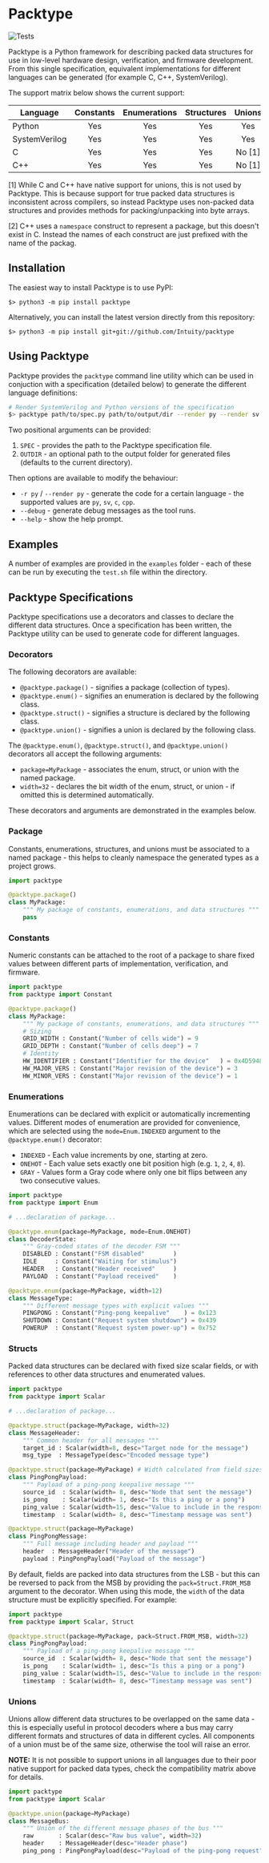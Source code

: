 # Packtype

![Tests](https://github.com/Intuity/packtype/workflows/Python%20package/badge.svg)

Packtype is a Python framework for describing packed data structures for use in low-level hardware design, verification, and firmware development. From this single specification, equivalent implementations for different languages can be generated (for example C, C++, SystemVerilog).

The support matrix below shows the current support:

| Language      | Constants | Enumerations | Structures | Unions | Packages |
|---------------|:---------:|:------------:|:----------:|:------:|:--------:|
| Python        | Yes       | Yes          | Yes        | Yes    | Yes      |
| SystemVerilog | Yes       | Yes          | Yes        | Yes    | Yes      |
| C             | Yes       | Yes          | Yes        | No [1] | No [2]   |
| C++           | Yes       | Yes          | Yes        | No [1] | Yes      |

[1] While C and C++ have native support for unions, this is not used by Packtype. This is because support for true packed data structures is inconsistent across compilers, so instead Packtype uses non-packed data structures and provides methods for packing/unpacking into byte arrays.

[2] C++ uses a `namespace` construct to represent a package, but this doesn't exist in C. Instead the names of each construct are just prefixed with the name of the packag.

## Installation

The easiest way to install Packtype is to use PyPI:

```
$> python3 -m pip install packtype
```

Alternatively, you can install the latest version directly from this repository:

```
$> python3 -m pip install git+git://github.com/Intuity/packtype
```

## Using Packtype

Packtype provides the `packtype` command line utility which can be used in conjuction with a specification (detailed below) to generate the different language definitions:

```bash
# Render SystemVerilog and Python versions of the specification
$> packtype path/to/spec.py path/to/output/dir --render py --render sv
```

Two positional arguments can be provided:

 1. `SPEC` - provides the path to the Packtype specification file.
 2. `OUTDIR` - an optional path to the output folder for generated files (defaults to the current directory).

Then options are available to modify the behaviour:

 * `-r py` / `--render py` - generate the code for a certain language - the supported values are `py`, `sv`, `c`, `cpp`.
 * `--debug` - generate debug messages as the tool runs.
 * `--help` - show the help prompt.

## Examples

A number of examples are provided in the `examples` folder - each of these can be run by executing the `test.sh` file within the directory.

## Packtype Specifications

Packtype specifications use a decorators and classes to declare the different data structures. Once a specification has been written, the Packtype utility can be used to generate code for different languages.

### Decorators

The following decorators are available:

 * `@packtype.package()` - signifies a package (collection of types).
 * `@packtype.enum()` - signifies an enumeration is declared by the following class.
 * `@packtype.struct()` - signifies a structure is declared by the following class.
 * `@packtype.union()` - signifies a union is declared by the following class.

The `@packtype.enum()`, `@packtype.struct()`, and `@packtype.union()` decorators all accept the following arguments:

 * `package=MyPackage` - associates the enum, struct, or union with the named package.
 * `width=32` - declares the bit width of the enum, struct, or union - if omitted this is determined automatically.

These decorators and arguments are demonstrated in the examples below.

### Package

Constants, enumerations, structures, and unions must be associated to a named package - this helps to cleanly namespace the generated types as a project grows.

```python
import packtype

@packtype.package()
class MyPackage:
    """ My package of constants, enumerations, and data structures """
    pass
```

### Constants

Numeric constants can be attached to the root of a package to share fixed values between different parts of implementation, verification, and firmware.

```python
import packtype
from packtype import Constant

@packtype.package()
class MyPackage:
    """ My package of constants, enumerations, and data structures """
    # Sizing
    GRID_WIDTH : Constant("Number of cells wide") = 9
    GRID_DEPTH : Constant("Number of cells deep") = 7
    # Identity
    HW_IDENTIFIER : Constant("Identifier for the device"   ) = 0x4D594857 # MYHW
    HW_MAJOR_VERS : Constant("Major revision of the device") = 3
    HW_MINOR_VERS : Constant("Major revision of the device") = 1
```

### Enumerations

Enumerations can be declared with explicit or automatically incrementing values. Different modes of enumeration are provided for convenience, which are selected using the `mode=Enum.INDEXED` argument to the `@packtype.enum()` decorator:

 * `INDEXED` - Each value increments by one, starting at zero.
 * `ONEHOT` - Each value sets exactly one bit position high (e.g. `1`, `2`, `4`, `8`).
 * `GRAY` - Values form a Gray code where only one bit flips between any two consecutive values.

```python
import packtype
from packtype import Enum

# ...declaration of package...

@packtype.enum(package=MyPackage, mode=Enum.ONEHOT)
class DecoderState:
    """ Gray-coded states of the decoder FSM """
    DISABLED : Constant("FSM disabled"        )
    IDLE     : Constant("Waiting for stimulus")
    HEADER   : Constant("Header received"     )
    PAYLOAD  : Constant("Payload received"    )

@packtype.enum(package=MyPackage, width=12)
class MessageType:
    """ Different message types with explicit values """
    PINGPONG : Constant("Ping-pong keepalive"    ) = 0x123
    SHUTDOWN : Constant("Request system shutdown") = 0x439
    POWERUP  : Constant("Request system power-up") = 0x752
```

### Structs

Packed data structures can be declared with fixed size scalar fields, or with references to other data structures and enumerated values.

```python
import packtype
from packtype import Scalar

# ...declaration of package...

@packtype.struct(package=MyPackage, width=32)
class MessageHeader:
    """ Common header for all messages """
    target_id : Scalar(width=8, desc="Target node for the message")
    msg_type  : MessageType(desc="Encoded message type")

@packtype.struct(package=MyPackage) # Width calculated from field sizes
class PingPongPayload:
    """ Payload of a ping-pong keepalive message """
    source_id  : Scalar(width= 8, desc="Node that sent the message")
    is_pong    : Scalar(width= 1, desc="Is this a ping or a pong")
    ping_value : Scalar(width=15, desc="Value to include in the response")
    timestamp  : Scalar(width= 8, desc="Timestamp message was sent")

@packtype.struct(package=MyPackage)
class PingPongMessage:
    """ Full message including header and payload """
    header  : MessageHeader("Header of the message")
    payload : PingPongPayload("Payload of the message")
```

By default, fields are packed into data structures from the LSB - but this can be reversed to pack from the MSB by providing the `pack=Struct.FROM_MSB` argument to the decorator. When using this mode, the `width` of the data structure must be explicitly specified. For example:

```python
import packtype
from packtype import Scalar, Struct

@packtype.struct(package=MyPackage, pack=Struct.FROM_MSB, width=32)
class PingPongPayload:
    """ Payload of a ping-pong keepalive message """
    source_id  : Scalar(width= 8, desc="Node that sent the message")
    is_pong    : Scalar(width= 1, desc="Is this a ping or a pong")
    ping_value : Scalar(width=15, desc="Value to include in the response")
    timestamp  : Scalar(width= 8, desc="Timestamp message was sent")
```

### Unions

Unions allow different data structures to be overlapped on the same data - this is especially useful in protocol decoders where a bus may carry different formats and structures of data in different cycles. All components of a union must be of the same size, otherwise the tool will raise an error.

**NOTE:** It is not possible to support unions in all languages due to their poor native support for packed data types, check the compatibility matrix above for details.

```python
import packtype
from packtype import Scalar

@packtype.union(package=MyPackage)
class MessageBus:
    """ Union of the different message phases of the bus """
    raw       : Scalar(desc="Raw bus value", width=32)
    header    : MessageHeader(desc="Header phase")
    ping_pong : PingPongPayload(desc="Payload of the ping-pong request")
```
